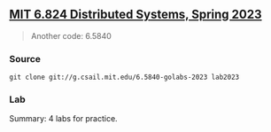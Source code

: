 ## [MIT 6.824 Distributed Systems, Spring 2023](https://pdos.csail.mit.edu/6.824/)

> Another code: 6.5840

### Source

```shell
git clone git://g.csail.mit.edu/6.5840-golabs-2023 lab2023
```

### Lab

Summary: 4 labs for practice.
